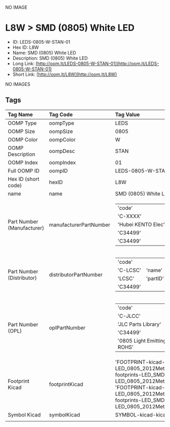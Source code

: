 


  
NO IMAGE  
# L8W > SMD (0805) White LED

- ID: LEDS-0805-W-STAN-01
- Hex ID: L8W
- Name: SMD (0805) White LED
- Description: SMD (0805) White LED
- Long Link: [http://oom.lt/LEDS-0805-W-STAN-01](http://oom.lt/LEDS-0805-W-STAN-01)
- Short Link: [http://oom.lt/L8W](http://oom.lt/L8W)
  
NO IMAGES  
## Tags
  

|Tag Name|Tag Code|Tag Value|
| :--- | :--- | :--- |
|OOMP Type|oompType|LEDS|
|OOMP Size|oompSize|0805|
|OOMP Color|oompColor|W|
|OOMP Description|oompDesc|STAN|
|OOMP Index|oompIndex|01|
|Full OOMP ID|oompID|LEDS-0805-W-STAN-01|
|Hex ID (short code)|hexID|L8W|
|name|name|SMD (0805) White LED|
|Part Number (Manufacturer)|manufacturerPartNumber|<table><tr><td>'code'</td></tr><tr><td> 'C-XXXX'</td><td> 'name'</td></tr><tr><td> 'Hubei KENTO Elec'</td><td> 'partID'</td></tr><tr><td> 'C34499'</td><td> 'partName'</td></tr><tr><td> 'C34499'</td></tr></table>|
|Part Number (Distributor)|distributorPartNumber|<table><tr><td>'code'</td></tr><tr><td> 'C-LCSC'</td><td> 'name'</td></tr><tr><td> 'LCSC'</td><td> 'partID'</td></tr><tr><td> 'C34499'</td></tr></table>|
|Part Number (OPL)|oplPartNumber|<table><tr><td>'code'</td></tr><tr><td> 'C-JLCC'</td><td> 'name'</td></tr><tr><td> 'JLC Parts Library'</td><td> 'partID'</td></tr><tr><td> 'C34499'</td><td> 'partName'</td></tr><tr><td> '0805  Light Emitting Diodes (LED) ROHS'</td></tr></table>|
|Footprint Kicad|footprintKicad|'FOOTPRINT-kicad-kicad-footprints-LED_SMD-LED_0805_2012Metric', 'FOOTPRINT-kicad-kicad-footprints-LED_SMD-LED_0805_2012Metric_Pad1.15x1.40mm_HandSolder', 'FOOTPRINT-kicad-kicad-footprints-LED_SMD-LED_0805_2012Metric', 'FOOTPRINT-kicad-kicad-footprints-LED_SMD-LED_0805_2012Metric_Pad1.15x1.40mm_HandSolder'|
|Symbol Kicad|symbolKicad|SYMBOL-kicad-kicad-symbols-Device-LED|
||||
